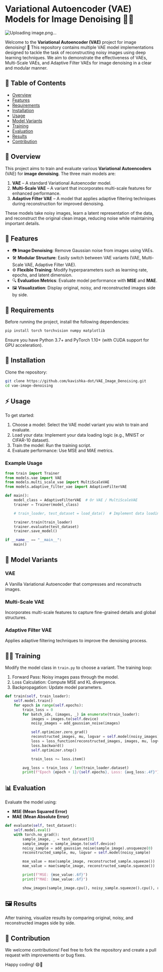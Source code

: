 # Variational Autoencoder (VAE) Models for Image Denoising 📸🔧
![Uploading image.png…]()


Welcome to the **Variational Autoencoder (VAE)** project for image denoising! 🎉 This repository contains multiple VAE model implementations designed to tackle the task of reconstructing noisy images using deep learning techniques. We aim to demonstrate the effectiveness of VAEs, Multi-Scale VAEs, and Adaptive Filter VAEs for image denoising in a clear and modular manner.

## 📂 Table of Contents

- [Overview](#-overview)
- [Features](#-features)
- [Requirements](#-requirements)
- [Installation](#-installation)
- [Usage](#-usage)
- [Model Variants](#-model-variants)
- [Training](#-training)
- [Evaluation](#-evaluation)
- [Results](#-results)
- [Contribution](#-contribution)

## 🚀 Overview

This project aims to train and evaluate various **Variational Autoencoders** (VAE) for **image denoising**. The three main models are:

1. **VAE** – A standard Variational Autoencoder model.
2. **Multi-Scale VAE** – A variant that incorporates multi-scale features for enhanced performance.
3. **Adaptive Filter VAE** – A model that applies adaptive filtering techniques during reconstruction for improved denoising.

These models take noisy images, learn a latent representation of the data, and reconstruct the original clean image, reducing noise while maintaining important details.

## 🌟 Features

- 📷 **Image Denoising**: Remove Gaussian noise from images using VAEs.
- 🛠️ **Modular Structure**: Easily switch between VAE variants (VAE, Multi-Scale VAE, Adaptive Filter VAE).
- ⚙️ **Flexible Training**: Modify hyperparameters such as learning rate, epochs, and latent dimension.
- 🔍 **Evaluation Metrics**: Evaluate model performance with **MSE** and **MAE**.
- 🖼️ **Visualization**: Display original, noisy, and reconstructed images side by side.

## 📝 Requirements

Before running the project, install the following dependencies:

```bash
pip install torch torchvision numpy matplotlib
```

Ensure you have Python 3.7+ and PyTorch 1.10+ (with CUDA support for GPU acceleration).

## 🔧 Installation

Clone the repository:

```bash
git clone https://github.com/kavishka-dot/VAE_Image_Denoising.git
cd vae-image-denoising
```

## ⚡ Usage

To get started:

1. Choose a model: Select the VAE model variant you wish to train and evaluate.
2. Load your data: Implement your data loading logic (e.g., MNIST or CIFAR-10 dataset).
3. Train the model: Run the training script.
4. Evaluate performance: Use MSE and MAE metrics.

### Example Usage

```python
from train import Trainer
from models.vae import VAE
from models.multi_scale_vae import MultiScaleVAE
from models.adaptive_filter_vae import AdaptiveFilterVAE

def main():
    model_class = AdaptiveFilterVAE  # Or VAE / MultiScaleVAE
    trainer = Trainer(model_class)

    # train_loader, test_dataset = load_data()  # Implement data loading

    trainer.train(train_loader)
    trainer.evaluate(test_dataset)
    trainer.save_model()

if __name__ == "__main__":
    main()
```

## 🧠 Model Variants

### **VAE**
A Vanilla Variational Autoencoder that compresses and reconstructs images.

### **Multi-Scale VAE**
Incorporates multi-scale features to capture fine-grained details and global structures.

### **Adaptive Filter VAE**
Applies adaptive filtering techniques to improve the denoising process.

## 🏋️‍♂️ Training

Modify the model class in `train.py` to choose a variant. The training loop:

1. Forward Pass: Noisy images pass through the model.
2. Loss Calculation: Compute MSE and KL divergence.
3. Backpropagation: Update model parameters.

```python
def train(self, train_loader):
    self.model.train()
    for epoch in range(self.epochs):
        train_loss = 0
        for batch_idx, (images, _) in enumerate(train_loader):
            images = images.to(self.device)
            noisy_images = add_gaussian_noise(images)

            self.optimizer.zero_grad()
            reconstructed_images, mu, logvar = self.model(noisy_images)
            loss = loss_function(reconstructed_images, images, mu, logvar)
            loss.backward()
            self.optimizer.step()

            train_loss += loss.item()

        avg_loss = train_loss / len(train_loader.dataset)
        print(f"Epoch {epoch + 1}/{self.epochs}, Loss: {avg_loss:.4f}")
```

## 📊 Evaluation

Evaluate the model using:

- **MSE (Mean Squared Error)**
- **MAE (Mean Absolute Error)**

```python
def evaluate(self, test_dataset):
    self.model.eval()
    with torch.no_grad():
        sample_image, _ = test_dataset[0]
        sample_image = sample_image.to(self.device)
        noisy_sample = add_gaussian_noise(sample_image).unsqueeze(0)
        reconstructed_sample, mu, logvar = self.model(noisy_sample)

        mse_value = mse(sample_image, reconstructed_sample.squeeze())
        mae_value = mae(sample_image, reconstructed_sample.squeeze())

        print(f"MSE: {mse_value:.6f}")
        print(f"MAE: {mae_value:.6f}")

        show_images(sample_image.cpu(), noisy_sample.squeeze().cpu(), reconstructed_sample.squeeze().cpu())
```

## 🖼️ Results

After training, visualize results by comparing original, noisy, and reconstructed images side by side.

## 🤝 Contribution

We welcome contributions! Feel free to fork the repository and create a pull request with improvements or bug fixes.

Happy coding! 😄🚀

